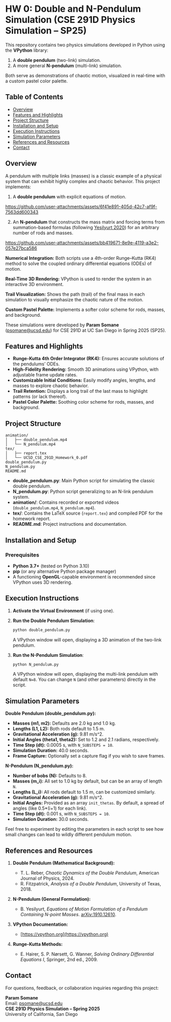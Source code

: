 # HW 0: Double and N-Pendulum Simulation (CSE 291D Physics Simulation – SP25)

This repository contains two physics simulations developed in Python using the **VPython** library: 
1. A **double pendulum** (two-link) simulation.  
2. A more general **N-pendulum** (multi-link) simulation.

Both serve as demonstrations of chaotic motion, visualized in real-time with a custom pastel color palette.

## Table of Contents

- [Overview](#overview)
- [Features and Highlights](#features-and-highlights)
- [Project Structure](#project-structure)
- [Installation and Setup](#installation-and-setup)
- [Execution Instructions](#execution-instructions)
- [Simulation Parameters](#simulation-parameters)
- [References and Resources](#references-and-resources)
- [Contact](#contact)

## Overview

A pendulum with multiple links (masses) is a classic example of a physical system that can exhibit highly complex and chaotic behavior. This project implements:
1. A **double pendulum** with explicit equations of motion.  

https://github.com/user-attachments/assets/6f41e891-405d-42c7-af9f-7563dd600343

2. An **N-pendulum** that constructs the mass matrix and forcing terms from summation-based formulas (following [Yesilyurt 2020][yesilyurt2020]) for an arbitrary number of rods and masses.  

https://github.com/user-attachments/assets/bb419671-8e9e-4119-a3e2-057e27bca586

**Numerical Integration:** Both scripts use a 4th-order Runge–Kutta (RK4) method to solve the coupled ordinary differential equations (ODEs) of motion.

**Real-Time 3D Rendering:** VPython is used to render the system in an interactive 3D environment.

**Trail Visualization:** Shows the path (trail) of the final mass in each simulation to visually emphasize the chaotic nature of the motion.

**Custom Pastel Palette:** Implements a softer color scheme for rods, masses, and background.

These simulations were developed by **Param Somane** (psomane@ucsd.edu) for CSE 291D at UC San Diego in Spring 2025 (SP25). 

## Features and Highlights

- **Runge-Kutta 4th Order Integrator (RK4):** Ensures accurate solutions of the pendulums’ ODEs.
- **High-Fidelity Rendering:** Smooth 3D animations using VPython, with adjustable frame update rates.
- **Customizable Initial Conditions:** Easily modify angles, lengths, and masses to explore chaotic behavior.
- **Trail Retention:** Displays a long trail of the last mass to highlight patterns (or lack thereof).
- **Pastel Color Palette:** Soothing color scheme for rods, masses, and background.

## Project Structure

```
animation/
│   ├── double_pendulum.mp4
│   └── N_pendulum.mp4
tex/
│   ├── report.tex
│   └── UCSD_CSE_291D_Homework_0.pdf
double_pendulum.py
N_pendulum.py
README.md
```

- **double_pendulum.py**: Main Python script for simulating the classic double pendulum.
- **N_pendulum.py**: Python script generalizing to an N-link pendulum system.
- **animation/**: Contains recorded or exported videos (`double_pendulum.mp4`, `N_pendulum.mp4`).
- **tex/**: Contains the LaTeX source (`report.tex`) and compiled PDF for the homework report.
- **README.md**: Project instructions and documentation.

## Installation and Setup

### Prerequisites

- **Python 3.7+** (tested on Python 3.10)
- **pip** (or any alternative Python package manager)
- A functioning **OpenGL**-capable environment is recommended since VPython uses 3D rendering.

## Execution Instructions

1. **Activate the Virtual Environment** (if using one).

2. **Run the Double Pendulum Simulation**:
   ```bash
   python double_pendulum.py
   ```
   A VPython window will open, displaying a 3D animation of the two-link pendulum.

3. **Run the N-Pendulum Simulation**:
   ```bash
   python N_pendulum.py
   ```
   A VPython window will open, displaying the multi-link pendulum with default `N=8`. You can change `N` (and other parameters) directly in the script.

## Simulation Parameters

**Double Pendulum (double_pendulum.py):**
- **Masses (m1, m2):** Defaults are 2.0 kg and 1.0 kg.
- **Lengths (L1, L2):** Both rods default to 1.5 m.
- **Gravitational Acceleration (g):** 9.81 m/s^2.
- **Initial Angles (theta1, theta2):** Set to 1.2 and 2.1 radians, respectively.
- **Time Step (dt):** 0.0005 s, with `N_SUBSTEPS = 10`.
- **Simulation Duration:** 40.0 seconds.
- **Frame Capture:** Optionally set a capture flag if you wish to save frames.

**N-Pendulum (N_pendulum.py):**
- **Number of bobs (N):** Defaults to 8. 
- **Masses (m_i):** All set to 1.0 kg by default, but can be an array of length `N`.
- **Lengths (L_i):** All rods default to 1.5 m, can be customized similarly.
- **Gravitational Acceleration (g):** 9.81 m/s^2.
- **Initial Angles:** Provided as an array `init_thetas`. By default, a spread of angles (like 0.5*(i+1) for each link).
- **Time Step (dt):** 0.001 s, with `N_SUBSTEPS = 10`.
- **Simulation Duration:** 30.0 seconds.

Feel free to experiment by editing the parameters in each script to see how small changes can lead to wildly different pendulum motion.

## References and Resources

1. **Double Pendulum (Mathematical Background):**
   - T. L. Reber, *Chaotic Dynamics of the Double Pendulum*, American Journal of Physics, 2024.
   - R. Fitzpatrick, *Analysis of a Double Pendulum*, University of Texas, 2018.  

2. **N-Pendulum (General Formulation):**  
   - B. Yesilyurt, *Equations of Motion Formulation of a Pendulum Containing N-point Masses*. [arXiv:1910.12610][yesilyurt2020].

3. **VPython Documentation:**  
   - [https://vpython.org](https://vpython.org)

4. **Runge-Kutta Methods:**  
   - E. Hairer, S. P. Nørsett, G. Wanner, *Solving Ordinary Differential Equations I*, Springer, 2nd ed., 2009.

[yesilyurt2020]: https://arxiv.org/abs/1910.12610

## Contact

For questions, feedback, or collaboration inquiries regarding this project:

**Param Somane**  
Email: [psomane@ucsd.edu](mailto:psomane@ucsd.edu)  
**CSE 291D Physics Simulation – Spring 2025**  
University of California, San Diego
